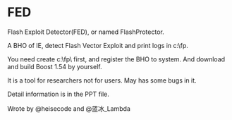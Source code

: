 # FED
Flash Exploit Detector(FED), or named FlashProtector.

A BHO of IE, detect Flash Vector Exploit and print logs in c:\fp\.

You need create c:\fp\ first, and register the BHO to system. And download and build Boost 1.54 by yourself.

It is a tool for researchers not for users. May has some bugs in it.

Detail information is in the PPT file.

Wrote by @heisecode and @蓝冰_Lambda
